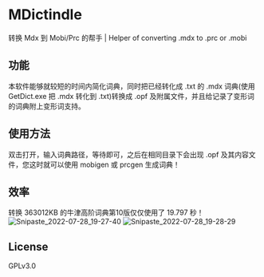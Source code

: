 # MDictindle
转换 Mdx 到 Mobi/Prc 的帮手 | Helper of converting .mdx to .prc or .mobi

## 功能
本软件能够就较短的时间内简化词典，同时把已经转化成 .txt 的 .mdx 词典(使用 GetDict.exe 把 .mdx 转化到 .txt)转换成 .opf 及附属文件，并且给记录了变形词的词典附上变形词支持。

## 使用方法
双击打开，输入词典路径，等待即可，之后在相同目录下会出现 .opf 及其内容文件，您这时就可以使用 mobigen 或 prcgen 生成词典！

## 效率
转换 363012KB 的牛津高阶词典第10版仅仅使用了 19.797 秒！
![Snipaste_2022-07-28_19-27-40](https://user-images.githubusercontent.com/52124236/181494669-dc1a85b5-3bdb-411e-a2e7-596d2d9b2fc4.png)
![Snipaste_2022-07-28_19-28-29](https://user-images.githubusercontent.com/52124236/181494672-57296624-e1bf-429b-9096-cc3dce0308aa.png)

## License
GPLv3.0
